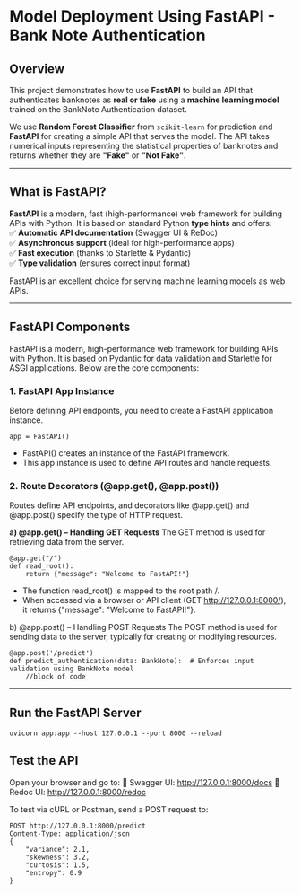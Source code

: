 # Model Deployment Using FastAPI - Bank Note Authentication

## Overview  
This project demonstrates how to use **FastAPI** to build an API that authenticates banknotes as **real or fake** using a **machine learning model** trained on the BankNote Authentication dataset.  

We use **Random Forest Classifier** from `scikit-learn` for prediction and **FastAPI** for creating a simple API that serves the model. The API takes numerical inputs representing the statistical properties of banknotes and returns whether they are **"Fake"** or **"Not Fake"**.

---

## What is FastAPI?  
**FastAPI** is a modern, fast (high-performance) web framework for building APIs with Python. It is based on standard Python **type hints** and offers:  
✅ **Automatic API documentation** (Swagger UI & ReDoc)  
✅ **Asynchronous support** (ideal for high-performance apps)  
✅ **Fast execution** (thanks to Starlette & Pydantic)  
✅ **Type validation** (ensures correct input format)  

FastAPI is an excellent choice for serving machine learning models as web APIs.

---

## FastAPI Components
FastAPI is a modern, high-performance web framework for building APIs with Python. It is based on Pydantic for data validation and Starlette for ASGI applications. Below are the core components:

### 1. FastAPI App Instance
Before defining API endpoints, you need to create a FastAPI application instance.
```
app = FastAPI()
```
- FastAPI() creates an instance of the FastAPI framework.
- This app instance is used to define API routes and handle requests.

### 2. Route Decorators (@app.get(), @app.post())
Routes define API endpoints, and decorators like @app.get() and @app.post() specify the type of HTTP request.

**a) @app.get() – Handling GET Requests**
The GET method is used for retrieving data from the server.
```
@app.get("/")
def read_root():
    return {"message": "Welcome to FastAPI!"}
```
- The function read_root() is mapped to the root path /.
- When accessed via a browser or API client (GET http://127.0.0.1:8000/), it returns {"message": "Welcome to FastAPI!"}.

b) @app.post() – Handling POST Requests
The POST method is used for sending data to the server, typically for creating or modifying resources.
```
@app.post('/predict')
def predict_authentication(data: BankNote):  # Enforces input validation using BankNote model
    //block of code
```

---

## Run the FastAPI Server
```
uvicorn app:app --host 127.0.0.1 --port 8000 --reload
```
## Test the API
Open your browser and go to:
🔹 Swagger UI: http://127.0.0.1:8000/docs
🔹 Redoc UI: http://127.0.0.1:8000/redoc

To test via cURL or Postman, send a POST request to:
```
POST http://127.0.0.1:8000/predict
Content-Type: application/json
{
    "variance": 2.1,
    "skewness": 3.2,
    "curtosis": 1.5,
    "entropy": 0.9
}
```
